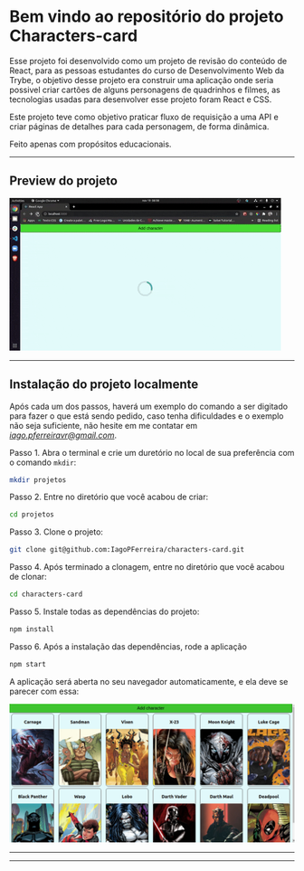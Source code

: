 # Bem vindo ao repositório do projeto Characters-card

Esse projeto foi desenvolvido como um projeto de revisão do conteúdo de React, para as pessoas estudantes do curso de Desenvolvimento Web da Trybe, o objetivo desse projeto era construir uma aplicação onde seria possivel criar cartões de alguns personagens de quadrinhos e filmes, as tecnologias usadas para desenvolver esse projeto foram React e CSS.

Este projeto teve como objetivo praticar fluxo de requisição a uma API e criar páginas de detalhes para cada personagem, de forma dinâmica.

Feito apenas com propósitos educacionais.

---

## Preview do projeto

![preview](./preview.gif)

---

## Instalação do projeto localmente

Após cada um dos passos, haverá um exemplo do comando a ser digitado para fazer o que está sendo pedido, caso tenha dificuldades e o exemplo não seja suficiente, não hesite em me contatar em *iago.pferreiravr@gmail.com*.

Passo 1. Abra o terminal e crie um duretório no local de sua preferência com o comando `mkdir`:

~~~bash
mkdir projetos
~~~

Passo 2. Entre no diretório que você acabou de criar:

~~~bash
cd projetos
~~~

Passo 3. Clone o projeto:

~~~bash
git clone git@github.com:IagoPFerreira/characters-card.git
~~~

Passo 4. Após terminado a clonagem, entre no diretório que você acabou de clonar:

~~~bash
cd characters-card
~~~

Passo 5. Instale todas as dependências do projeto:

~~~bash
npm install
~~~

Passo 6. Após a instalação das dependências, rode a aplicação

~~~bash
npm start
~~~

A aplicação será aberta no seu navegador automaticamente, e ela deve se parecer com essa:

![preview](./characters-card.png)

---

---
